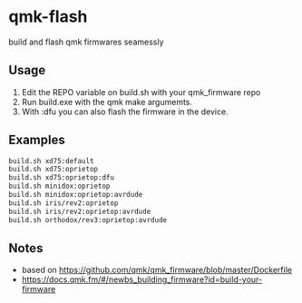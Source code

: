# qmk-flash
build and flash qmk firmwares seamessly  

## Usage
1. Edit the REPO variable on build.sh with your qmk_firmware repo  
2. Run build.exe with the qmk make argumemts.  
3. With :dfu you can also flash the firmware in the device.  

## Examples
```bash
build.sh xd75:default
build.sh xd75:oprietop
build.sh xd75:oprietop:dfu
build.sh minidox:oprietop
build.sh minidox:oprietop:avrdude
build.sh iris/rev2:oprietop
build.sh iris/rev2:oprietop:avrdude
build.sh orthodox/rev3:oprietop:avrdude
```
## Notes
 * based on https://github.com/qmk/qmk_firmware/blob/master/Dockerfile  
 * https://docs.qmk.fm/#/newbs_building_firmware?id=build-your-firmware  
